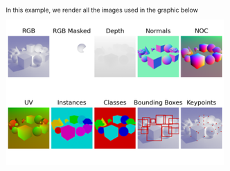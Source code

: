 In this example, we render all the images used in the graphic below

![](resources/data_formats_output.png)